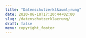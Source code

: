 ```yaml
---
title: "Datenschutzerkl&auml;rung"
date: 2020-06-10T17:20:44+02:00
slug: /datenschutzerklaerung/
draft: false
menu: copyright_footer
---
```

